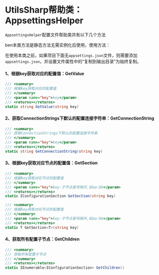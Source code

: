 # UtilsSharp帮助类：AppsettingsHelper

`AppsettingsHelper`配置文件帮助类共有以下几个方法

ben本类方法是静态方法无需实例化后使用，使用方法：

在使用本类之前，如果项目下面无`appsettings.json`文件，则需要添加`appsettings.json`，并设置文件属性中的“复制到输出目录”为始终复制。

#### 1、根据key获取对应的配置值：GetValue

```c#
/// <summary>
/// 根据key获取对应的配置值
/// </summary>
/// <param name="key">key</param>
/// <returns></returns>
static string GetValue(string key)
```

#### 2、获取ConnectionStrings下默认的配置连接字符串：GetConnectionString

```c#
/// <summary>
/// 获取ConnectionStrings下默认的配置连接字符串
/// </summary>
/// <param name="key">key</param>
/// <returns></returns>
static string GetConnectionString(string key)
```

#### 3、根据key获取对应节点的配置值：GetSection

```c#
/// <summary>
/// 根据key获取对应节点的配置值
/// </summary>
/// <param name="key">key:子节点冒号隔开,如aa:bb</param>
/// <returns></returns>
static IConfigurationSection GetSection(string key)
```

```c#
/// <summary>
/// 根据key获取对应节点的配置值
/// </summary>
/// <param name="key">key:子节点冒号隔开,如aa:bb</param>
/// <returns></returns>
static T GetSection<T>(string key)
```

#### 4、获取所有配置子节点：GetChildren

```c#
/// <summary>
/// 获取所有配置子节点
/// </summary>
/// <returns></returns>
static IEnumerable<IConfigurationSection> GetChildren()
```

